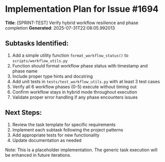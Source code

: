 # Implementation Plan for Issue #1694

**Title**: [SPRINT-TEST] Verify hybrid workflow resilience and phase completion
**Generated**: 2025-07-31T22:08:05.992013

## Subtasks Identified:
1. Add a simple utility function `format_workflow_status()` to `scripts/workflow_utils.py`
2. Function should format workflow phase status with timestamp and phase name
3. Include proper type hints and docstring
4. Add unit tests in `tests/test_workflow_utils.py` with at least 3 test cases
5. Verify all 6 workflow phases (0-5) execute without timing out
6. Confirm workflow stays in hybrid mode throughout execution
7. Validate proper error handling if any phase encounters issues

## Next Steps:
1. Review the task template for specific requirements
2. Implement each subtask following the project patterns
3. Add appropriate tests for new functionality
4. Update documentation as needed

Note: This is a placeholder implementation. The generic task execution
will be enhanced in future iterations.
